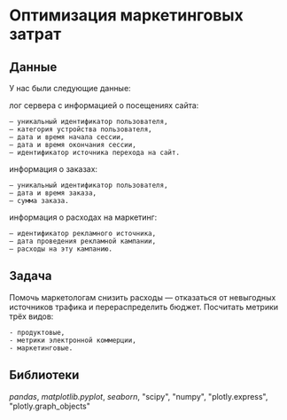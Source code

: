 # Оптимизация маркетинговых затрат

## Данные

У нас были следующие данные:

лог сервера с информацией о посещениях сайта:

    — уникальный идентификатор пользователя,
    — категория устройства пользователя,
    — дата и время начала сессии,
    — дата и время окончания сессии,
    — идентификатор источника перехода на сайт.

информация о заказах:

    — уникальный идентификатор пользователя,
    — дата и время заказа,
    — сумма заказа.

информация о расходах на маркетинг:

    — идентификатор рекламного источника,
    — дата проведения рекламной кампании,
    — расходы на эту кампанию.

## Задача

Помочь маркетологам снизить расходы — отказаться от невыгодных источников трафика и перераспределить бюджет. Посчитать метрики трёх видов:

    - продуктовые,
    - метрики электронной коммерции,
    - маркетинговые.

## Библиотеки

*pandas*, *matplotlib.pyplot*, *seaborn*, "scipy", "numpy", "plotly.express", "plotly.graph_objects"

